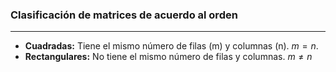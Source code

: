 ### Clasificación de matrices de acuerdo al orden
***
- **Cuadradas:** Tiene el mismo número de filas (m) y columnas (n). $m=n$.
- **Rectangulares:** No tiene el mismo número de filas y columnas. $m \neq n$